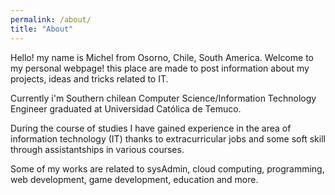 ```yaml
---
permalink: /about/
title: "About"
---
```


Hello! my name is Michel from Osorno, Chile, South America. Welcome to my personal webpage! this place are made to post information about my projects, ideas and tricks related to IT.

Currently i'm Southern chilean Computer Science/Information Technology Engineer graduated at Universidad Católica de Temuco. 

During the course of studies I have gained experience in the area of information technology (IT) thanks to extracurricular jobs and some soft skill through assistantships in various courses. 

Some of my works are related to sysAdmin, cloud computing, programming, web development, game development, education and more.

